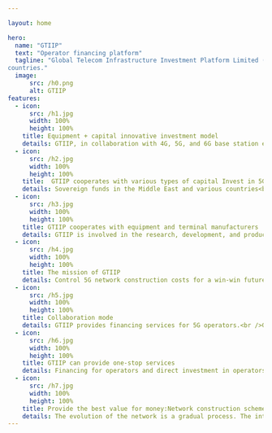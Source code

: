 ```yaml
---

layout: home

hero:
  name: "GTIIP"
  text: "Operator financing platform"
  tagline: "Global Telecom Infrastructure Investment Platform Limited (GTIIP), incorporated in Singapore, serves as a specialized 5G network financing platform, offering financing services to telecom operators worldwide.Additionally, GTIIP directly invests in 4G and 5G wireless networks across Europe, Asia, Africa, and other 
countries."
  image:
      src: /h0.png
      alt: GTIIP
features:
  - icon: 
      src: /h1.jpg
      width: 100%
      height: 100%
    title: Equipment + capital innovative investment model
    details: GTIIP, in collaboration with 4G, 5G, and 6G base station equipment companies, leverages the advantages of the telecommunications equipment supply chain and employs an innovative investment model combining "equipment + capital" to provide operators with a one-stop solution for financing, 5G equipment, and operations. It aims to build the most cost-effective 4G and 5G wireless networks and offer innovative and high-quality services, providing end customers with low-cost, high-speed, low-latency, and high-traffic services.
  - icon: 
      src: /h2.jpg
      width: 100%
      height: 100%
    title:  GTIIP cooperates with various types of capital Invest in 5G communication
    details: Sovereign funds in the Middle East and various countries<br />American capital<br />European capital<br />Chinese capital<br />Private consortium
  - icon: 
      src: /h3.jpg
      width: 100%
      height: 100%
    title: GTIIP cooperates with equipment and terminal manufacturers
    details: GTIIP is involved in the research, development, and production of software and hardware for 4G and 5G devices.<br />GTIIP has reached strategic collaboration with 4G and 5G communication equipment enterprises.<br />GTIIP has reached a strategic cooperation with terminal equipment manufacturers.
  - icon: 
      src: /h4.jpg
      width: 100%
      height: 100%
    title: The mission of GTIIP
    details: Control 5G network construction costs for a win-win future<br />Enable 5G operators to achieve sustainable profitability.<br />Enable investors to earn stable investment returns.<br />Enable end users to enjoy low-cost 5G high-data-usage plans.<br />Promote the sustainable development of the local digital economy.
  - icon: 
      src: /h5.jpg
      width: 100%
      height: 100%
    title: Collaboration mode
    details: GTIIP provides financing services for 5G operators.<br />GTIIP adopts an innovative combination model of "equipment + capital" to directly invest in 5G operators.<br />GTIIP provides operators with professional consulting on 5G network construction solutions.<br />GTIIP leverages its supply chain advantages to provide operators with a variety of terminal devices that offer the best cost-performance ratio.
  - icon: 
      src: /h6.jpg
      width: 100%
      height: 100%
    title: GTIIP can provide one-stop services
    details: Financing for operators and direct investment in operators<br />Provide consultation on 5G network construction solutions.<br />Provide one-stop services including 5G network design, equipment delivery, installation, and acceptance inspection.<br />Participate in operations with innovative business models.
  - icon: 
      src: /h7.jpg
      width: 100%
      height: 100%
    title: Provide the best value for money:Network construction scheme combining 4G and 5G
    details: The evolution of the network is a gradual process. The integration of 4G and 5G enables operators to flexibly adjust network construction strategies and resource allocation based on market demand, technological maturity, and business development. Initially, 5G is deployed in key and hotspot areas, and then, as technology evolves and user demand grows, the coverage and business applications of 5G are gradually expanded, achieving a smooth transition and upgrade of the network.
---
```


